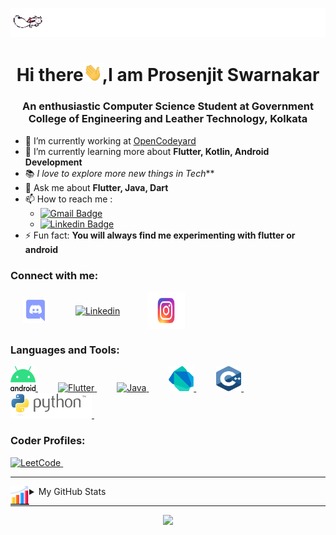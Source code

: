 [![Watch the video](https://github.com/OPTIMUS-PRIME2001/OPTIMUS-PRIME2001/blob/master/workflows/transparent_keubey.gif?raw=true)](https://github.com/OPTIMUS-PRIME2001/OPTIMUS-PRIME2001/blob/master/workflows/transparent_keubey.gif?raw=true)
<!--<kbd>2021-03-25</kbd>-->
<h1 align="center">Hi there<img src="https://raw.githubusercontent.com/ABSphreak/ABSphreak/master/gifs/Hi.gif" width="30px">,I am Prosenjit Swarnakar</h1>
<h3 align="center">An enthusiastic Computer Science Student at Government College of Engineering and Leather Technology, Kolkata</h3>

- 🔭 I’m currently working at [OpenCodeyard](https://github.com/OpenCodeyard)
- 🌱 I’m currently learning more about **Flutter, Kotlin, Android Development**
- 📚 *I love to explore more new things in Tech***
- 💬 Ask me about **Flutter, Java, Dart**
- 📫 How to reach me :
  * [![Gmail Badge](https://img.shields.io/badge/-prosenjitswarnakar2002@gmail.com-c14438?style=plastic&logo=Gmail&logoColor=white&link=mailto:chatterjeeu7@gmail.com)](mailto:prosenjitswarnakar2002@gmail.com)
  * [![Linkedin Badge](https://img.shields.io/badge/-prosenjitswarnakar-ffffff?style=plastic&logo=Linkedin&logoColor=blue&link=mailto:chatterjeeu7@gmail.com)](https://www.linkedin.com/in/prosenjit-swarnakar-5baa59236/)
- ⚡ Fun fact: **You will always find me experimenting with flutter or android**

<h3 align="left">Connect with me:</h3>
<p align="left" >
<a href="https://discordapp.com/users/Prosenjit#8996" target="blank"><img hspace ="20" align="center" src="https://raw.githubusercontent.com/shatanikmahanty/shatanikmahanty/main/assets/discord.svg" alt="Discord" height="40" width="40" /></a>
<a href="https://linkedin.com/in/prosenjit-swarnakar-5baa59236/" target="blank"><img hspace ="20" align="center" src="https://www.vectorlogo.zone/logos/linkedin/linkedin-tile.svg" alt="Linkedin" height="40" width="40" /></a>
<a href="https://www.instagram.com/prosenjit_02/" target="blank"><img hspace ="20" align="center" src="https://raw.githubusercontent.com/shatanikmahanty/shatanikmahanty/main/assets/insta.svg" alt="Insta" height="60" width="60" /></a>
</p>

<h3 align="left">Languages and Tools:</h3>
<p align="left"> 
<a href="https://developer.android.com" target="_blank"> <img src="https://raw.githubusercontent.com/shatanikmahanty/shatanikmahanty/main/assets/android.svg" alt="Android" width="40" height="40"/> </a>
&emsp;&emsp;
<a href="https://flutter.dev" target="_blank"> <img src="https://www.vectorlogo.zone/logos/flutterio/flutterio-icon.svg" alt="Flutter" width="40" height="40"/> </a>
&emsp;&emsp;
<a href="https://www.java.com/en/" target="_blank"> <img src="https://www.vectorlogo.zone/logos/java/java-icon.svg" alt="Java" width="40" height="40"/> </a>
&emsp;&emsp;
 <a href="https://dart.dev/" target="_blank"> <img src="https://raw.githubusercontent.com/shatanikmahanty/shatanikmahanty/main/assets/dartlang-icon.svg" alt="Dart" width="40" height="40"/> </a>
&emsp;&emsp; 
<!-- <a href="https://kotlinlang.org/" target="_blank"> <img src="https://raw.githubusercontent.com/shatanikmahanty/shatanikmahanty/main/assets/kotlin.svg" alt="Kotlin" width="40" height="40"/> </a>
&emsp;&emsp; -->
<a href="https://www.stroustrup.com/C++.html" target="_blank"> <img src="https://raw.githubusercontent.com/shatanikmahanty/shatanikmahanty/main/assets/c%2B%2B.svg" alt="C++" width="40" height="40"/> </a>
&emsp;&emsp;
<a href="https://www.python.org/" target="_blank"> <img src="https://raw.githubusercontent.com/shatanikmahanty/shatanikmahanty/main/assets/python.svg" alt="Python" width="130" height="40"/> </a>
&emsp;&emsp;
</p>

<h3 align="left">Coder Profiles:</h3>
<p align="left"> 
<a href="https://leetcode.com/Prosenjit_2002/" target="_blank"> <img src="https://cdn.icon-icons.com/icons2/2530/PNG/512/leetcode_button_icon_151892.png" alt="LeetCode" width="150" height="40"/> </a>
&emsp;&emsp;
</p>
<hr></hr>
<details>
<summary>
    <img align="left" src="https://github.com/OPTIMUS-PRIME2001/OPTIMUS-PRIME2001/blob/faf611405777dc6dd4f1a57fdd0b5d272ce842ea/workflows/increase.svg" alt="OPTIMUS-PRIME2001stats" wifth="40" height="30">My GitHub Stats
  </summary>  
 <p align=center> &nbsp;<img align="center" src="https://github-readme-stats.vercel.app/api?username=PROSENJIT-RONI&show_icons=true&locale=en&layout=compact&theme=tokyonight" alt="PROSENJIT-RONI" /><br><br>
<img align="center" src="https://github-readme-stats.vercel.app/api/top-langs?username=shatanikmahanty&show_icons=true&locale=en&layout=compact&theme=dracula" alt="shatanikmahanty" /><br><br>
<img align="center" src="https://github-readme-streak-stats.herokuapp.com/?user=PROSENJIT-RONI&theme=tokyonight" alt="PROSENJIT-RONI" /></p>
 </details>
 <hr></hr>
 <p align="center"><img  src="https://github.com/SP-XD/SP-XD/blob/main/this_page_is.gif?raw=true"  width="400"></p>
